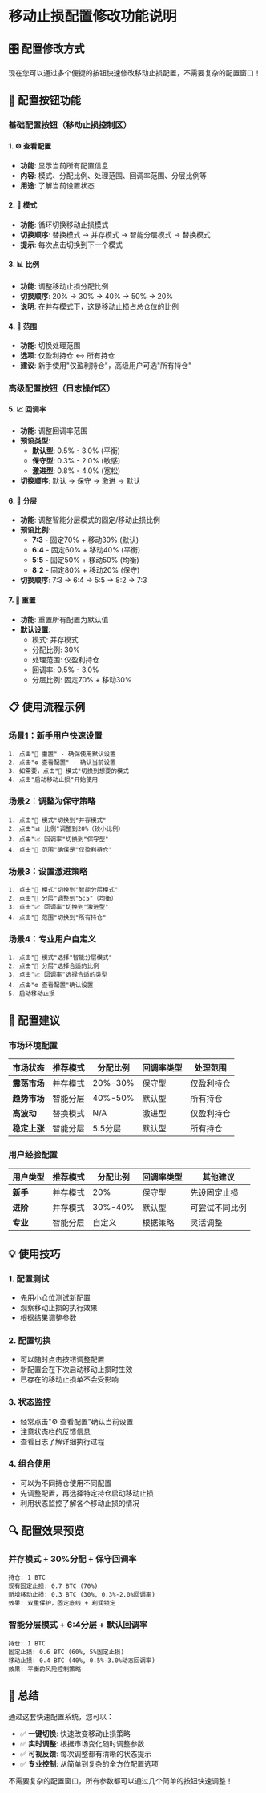 # 移动止损配置修改功能说明

## 🎛️ 配置修改方式

现在您可以通过多个便捷的按钮快速修改移动止损配置，不需要复杂的配置窗口！

## 🔧 配置按钮功能

### 基础配置按钮（移动止损控制区）

#### 1. **⚙️ 查看配置** 
- **功能**: 显示当前所有配置信息
- **内容**: 模式、分配比例、处理范围、回调率范围、分层比例等
- **用途**: 了解当前设置状态

#### 2. **🔄 模式** 
- **功能**: 循环切换移动止损模式
- **切换顺序**: 替换模式 → 并存模式 → 智能分层模式 → 替换模式
- **提示**: 每次点击切换到下一个模式

#### 3. **📊 比例** 
- **功能**: 调整移动止损分配比例
- **切换顺序**: 20% → 30% → 40% → 50% → 20%
- **说明**: 在并存模式下，这是移动止损占总仓位的比例

#### 4. **🎯 范围** 
- **功能**: 切换处理范围
- **选项**: 仅盈利持仓 ↔ 所有持仓
- **建议**: 新手使用"仅盈利持仓"，高级用户可选"所有持仓"

### 高级配置按钮（日志操作区）

#### 5. **📈 回调率** 
- **功能**: 调整回调率范围
- **预设类型**:
  - **默认型**: 0.5% - 3.0% (平衡)
  - **保守型**: 0.3% - 2.0% (敏感)
  - **激进型**: 0.8% - 4.0% (宽松)
- **切换顺序**: 默认 → 保守 → 激进 → 默认

#### 6. **📐 分层** 
- **功能**: 调整智能分层模式的固定/移动止损比例
- **预设比例**:
  - **7:3** - 固定70% + 移动30% (默认)
  - **6:4** - 固定60% + 移动40% (平衡)
  - **5:5** - 固定50% + 移动50% (均衡)
  - **8:2** - 固定80% + 移动20% (保守)
- **切换顺序**: 7:3 → 6:4 → 5:5 → 8:2 → 7:3

#### 7. **🔄 重置** 
- **功能**: 重置所有配置为默认值
- **默认设置**:
  - 模式: 并存模式
  - 分配比例: 30%
  - 处理范围: 仅盈利持仓
  - 回调率: 0.5% - 3.0%
  - 分层比例: 固定70% + 移动30%

## 📋 使用流程示例

### 场景1：新手用户快速设置
```
1. 点击"🔄 重置" - 确保使用默认设置
2. 点击"⚙️ 查看配置" - 确认当前设置
3. 如需要，点击"🔄 模式"切换到想要的模式
4. 点击"启动移动止损"开始使用
```

### 场景2：调整为保守策略
```
1. 点击"🔄 模式"切换到"并存模式"
2. 点击"📊 比例"调整到20%（较小比例）
3. 点击"📈 回调率"切换到"保守型"
4. 点击"🎯 范围"确保是"仅盈利持仓"
```

### 场景3：设置激进策略
```
1. 点击"🔄 模式"切换到"智能分层模式"
2. 点击"📐 分层"调整到"5:5"（均衡）
3. 点击"📈 回调率"切换到"激进型"
4. 点击"🎯 范围"切换到"所有持仓"
```

### 场景4：专业用户自定义
```
1. 点击"🔄 模式"选择"智能分层模式"
2. 点击"📐 分层"选择合适的比例
3. 点击"📈 回调率"选择合适的类型
4. 点击"⚙️ 查看配置"确认设置
5. 启动移动止损
```

## 🎯 配置建议

### 市场环境配置
| 市场状态 | 推荐模式 | 分配比例 | 回调率类型 | 处理范围 |
|---------|----------|----------|------------|----------|
| **震荡市场** | 并存模式 | 20%-30% | 保守型 | 仅盈利持仓 |
| **趋势市场** | 智能分层 | 40%-50% | 默认型 | 所有持仓 |
| **高波动** | 替换模式 | N/A | 激进型 | 仅盈利持仓 |
| **稳定上涨** | 智能分层 | 5:5分层 | 默认型 | 所有持仓 |

### 用户经验配置
| 用户类型 | 推荐模式 | 分配比例 | 回调率类型 | 其他建议 |
|---------|----------|----------|------------|----------|
| **新手** | 并存模式 | 20% | 保守型 | 先设固定止损 |
| **进阶** | 并存模式 | 30%-40% | 默认型 | 可尝试不同比例 |
| **专业** | 智能分层 | 自定义 | 根据策略 | 灵活调整 |

## 💡 使用技巧

### 1. **配置测试**
- 先用小仓位测试新配置
- 观察移动止损的执行效果
- 根据结果调整参数

### 2. **配置切换**
- 可以随时点击按钮调整配置
- 新配置会在下次启动移动止损时生效
- 已存在的移动止损单不会受影响

### 3. **状态监控**
- 经常点击"⚙️ 查看配置"确认当前设置
- 注意状态栏的反馈信息
- 查看日志了解详细执行过程

### 4. **组合使用**
- 可以为不同持仓使用不同配置
- 先调整配置，再选择特定持仓启动移动止损
- 利用状态监控了解各个移动止损的情况

## 🔍 配置效果预览

### 并存模式 + 30%分配 + 保守回调率
```
持仓: 1 BTC
现有固定止损: 0.7 BTC (70%)
新增移动止损: 0.3 BTC (30%, 0.3%-2.0%回调率)
效果: 双重保护，固定底线 + 利润锁定
```

### 智能分层模式 + 6:4分层 + 默认回调率
```
持仓: 1 BTC
固定止损: 0.6 BTC (60%, 5%固定止损)
移动止损: 0.4 BTC (40%, 0.5%-3.0%动态回调率)
效果: 平衡的风险控制策略
```

## 🎊 总结

通过这套快速配置系统，您可以：
- ✅ **一键切换**: 快速改变移动止损策略
- ✅ **实时调整**: 根据市场变化随时调整参数
- ✅ **可视反馈**: 每次调整都有清晰的状态提示
- ✅ **专业控制**: 从简单到复杂的全方位配置选项

不需要复杂的配置窗口，所有参数都可以通过几个简单的按钮快速调整！ 